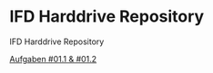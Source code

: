# IFD Harddrive Repository
 IFD Harddrive Repository


<a href="https://loge99.github.io/IFD">Aufgaben #01.1 & #01.2</a>
